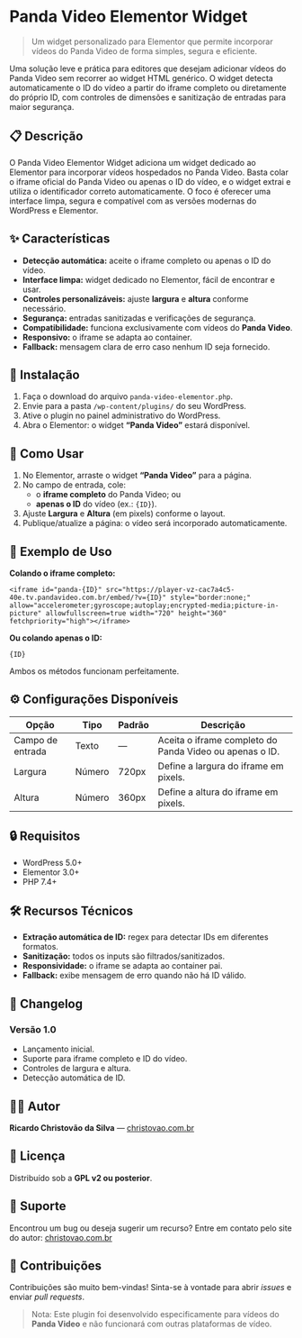 # Panda Video Elementor Widget
> Um widget personalizado para Elementor que permite incorporar vídeos do Panda Video de forma simples, segura e eficiente.

Uma solução leve e prática para editores que desejam adicionar vídeos do Panda Video sem recorrer ao widget HTML genérico. O widget detecta automaticamente o ID do vídeo a partir do iframe completo ou diretamente do próprio ID, com controles de dimensões e sanitização de entradas para maior segurança.

## 📋 Descrição
O Panda Video Elementor Widget adiciona um widget dedicado ao Elementor para incorporar vídeos hospedados no Panda Video. Basta colar o iframe oficial do Panda Video ou apenas o ID do vídeo, e o widget extrai e utiliza o identificador correto automaticamente. O foco é oferecer uma interface limpa, segura e compatível com as versões modernas do WordPress e Elementor.

## ✨ Características
- **Detecção automática:** aceite o iframe completo ou apenas o ID do vídeo.
- **Interface limpa:** widget dedicado no Elementor, fácil de encontrar e usar.
- **Controles personalizáveis:** ajuste **largura** e **altura** conforme necessário.
- **Segurança:** entradas sanitizadas e verificações de segurança.
- **Compatibilidade:** funciona exclusivamente com vídeos do **Panda Video**.
- **Responsivo:** o iframe se adapta ao container.
- **Fallback:** mensagem clara de erro caso nenhum ID seja fornecido.

## 🚀 Instalação
1. Faça o download do arquivo `panda-video-elementor.php`.
2. Envie para a pasta `/wp-content/plugins/` do seu WordPress.
3. Ative o plugin no painel administrativo do WordPress.
4. Abra o Elementor: o widget **“Panda Video”** estará disponível.

## 📖 Como Usar
1. No Elementor, arraste o widget **“Panda Video”** para a página.
2. No campo de entrada, cole:
   - o **iframe completo** do Panda Video; ou
   - **apenas o ID** do vídeo (ex.: `{ID}`).
3. Ajuste **Largura** e **Altura** (em pixels) conforme o layout.
4. Publique/atualize a página: o vídeo será incorporado automaticamente.

## 🔧 Exemplo de Uso
**Colando o iframe completo:**

    <iframe id="panda-{ID}" src="https://player-vz-cac7a4c5-40e.tv.pandavideo.com.br/embed/?v={ID}" style="border:none;" allow="accelerometer;gyroscope;autoplay;encrypted-media;picture-in-picture" allowfullscreen=true width="720" height="360" fetchpriority="high"></iframe>

**Ou colando apenas o ID:**

    {ID}

Ambos os métodos funcionam perfeitamente.

## ⚙️ Configurações Disponíveis
| Opção            | Tipo   | Padrão | Descrição                                                   |
|------------------|--------|--------|-------------------------------------------------------------|
| Campo de entrada | Texto  | —      | Aceita o iframe completo do Panda Video ou apenas o ID.     |
| Largura          | Número | 720px  | Define a largura do iframe em pixels.                       |
| Altura           | Número | 360px  | Define a altura do iframe em pixels.                        |

## 🔒 Requisitos
- WordPress 5.0+
- Elementor 3.0+
- PHP 7.4+

## 🛠️ Recursos Técnicos
- **Extração automática de ID:** regex para detectar IDs em diferentes formatos.
- **Sanitização:** todos os inputs são filtrados/sanitizados.
- **Responsividade:** o iframe se adapta ao container pai.
- **Fallback:** exibe mensagem de erro quando não há ID válido.

## 📝 Changelog
### Versão 1.0
- Lançamento inicial.
- Suporte para iframe completo e ID do vídeo.
- Controles de largura e altura.
- Detecção automática de ID.

## 👨‍💻 Autor
**Ricardo Christovão da Silva** — [christovao.com.br](https://christovao.com.br)

## 📄 Licença
Distribuído sob a **GPL v2 ou posterior**.

## 🐛 Suporte
Encontrou um bug ou deseja sugerir um recurso? Entre em contato pelo site do autor: [christovao.com.br](https://christovao.com.br)

## 🔄 Contribuições
Contribuições são muito bem-vindas! Sinta-se à vontade para abrir *issues* e enviar *pull requests*.

> Nota: Este plugin foi desenvolvido especificamente para vídeos do **Panda Video** e não funcionará com outras plataformas de vídeo.
